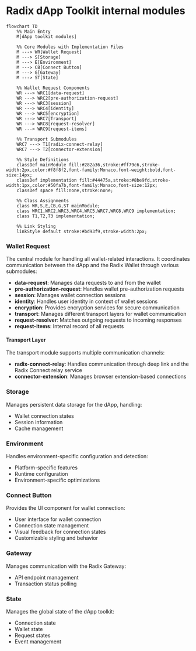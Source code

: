# Radix dApp Toolkit internal modules

```mermaid
flowchart TD
    %% Main Entry
    M[dApp toolkit modules]

    %% Core Modules with Implementation Files
    M ---> WR[Wallet Request]
    M ---> S[Storage]
    M ---> E[Environment]
    M ---> CB[Connect Button]
    M ---> G[Gateway]
    M ---> ST[State]

    %% Wallet Request Components
    WR ---> WRC1[data-request]
    WR ---> WRC2[pre-authorization-request]
    WR ---> WRC3[session]
    WR ---> WRC4[identity]
    WR ---> WRC5[encryption]
    WR ---> WRC7[Transport]
    WR ---> WRC8[request-resolver]
    WR ---> WRC9[request-items]

    %% Transport Submodules
    WRC7 ---> T1[radix-connect-relay]
    WRC7 ---> T2[connector-extension]

    %% Style Definitions
    classDef mainModule fill:#282a36,stroke:#ff79c6,stroke-width:2px,color:#f8f8f2,font-family:Monaco,font-weight:bold,font-size:14px;
    classDef implementation fill:#44475a,stroke:#8be9fd,stroke-width:1px,color:#50fa7b,font-family:Monaco,font-size:12px;
    classDef space fill:none,stroke:none;

    %% Class Assignments
    class WR,S,E,CB,G,ST mainModule;
    class WRC1,WRC2,WRC3,WRC4,WRC5,WRC7,WRC8,WRC9 implementation;
    class T1,T2,T3 implementation;

    %% Link Styling
    linkStyle default stroke:#bd93f9,stroke-width:2px;
```

### Wallet Request

The central module for handling all wallet-related interactions. It coordinates communication between the dApp and the Radix Wallet through various submodules:

- **data-request**: Manages data requests to and from the wallet
- **pre-authorization-request**: Handles wallet pre-authorization requests
- **session**: Manages wallet connection sessions
- **identity**: Handles user identity in context of wallet sessions
- **encryption**: Provides encryption services for secure communication
- **transport**: Manages different transport layers for wallet communication
- **request-resolver**: Matches outgoing requests to incoming responses
- **request-items**: Internal record of all requests

#### Transport Layer

The transport module supports multiple communication channels:

- **radix-connect-relay**: Handles communication through deep link and the Radix Connect relay service
- **connector-extension**: Manages browser extension-based connections

### Storage

Manages persistent data storage for the dApp, handling:

- Wallet connection states
- Session information
- Cache management

### Environment

Handles environment-specific configuration and detection:

- Platform-specific features
- Runtime configuration
- Environment-specific optimizations

### Connect Button

Provides the UI component for wallet connection:

- User interface for wallet connection
- Connection state management
- Visual feedback for connection states
- Customizable styling and behavior

### Gateway

Manages communication with the Radix Gateway:

- API endpoint management
- Transaction status polling

### State

Manages the global state of the dApp toolkit:

- Connection state
- Wallet state
- Request states
- Event management
